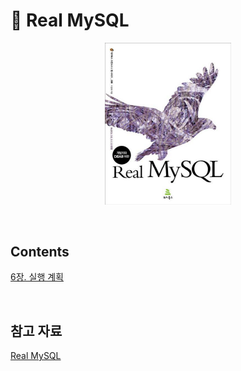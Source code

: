 # 📘 Real MySQL

<p align="center">
    <img src="../images/Real-MySQL/book-cover.png" alt="Real MySQL 표지" width="40%" />
</p>

<br/>

## Contents

[6장. 실행 계획](./chap-06)

<br/>

## 참고 자료

[Real MySQL](http://www.yes24.com/Product/Goods/6960931)
